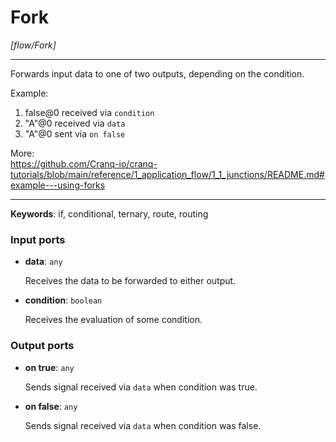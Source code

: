 # Fork

_[flow/Fork]_

---

Forwards input data to one of two outputs, depending on the condition.  
  
Example:  
1. false@0 received via `condition`  
2. "A"@0 received via `data`  
3. "A"@0 sent via `on false`  
  
More:  
https://github.com/Cranq-io/cranq-tutorials/blob/main/reference/1_application_flow/1_1_junctions/README.md#example---using-forks  

---

__Keywords__: if, conditional, ternary, route, routing

### Input ports

* __data__: ` any `

    Receives the data to be forwarded to either output.  


* __condition__: ` boolean `

    Receives the evaluation of some condition.  

### Output ports

* __on true__: ` any `

    Sends signal received via `data` when condition was true.  


* __on false__: ` any `

    Sends signal received via `data` when condition was false.  

